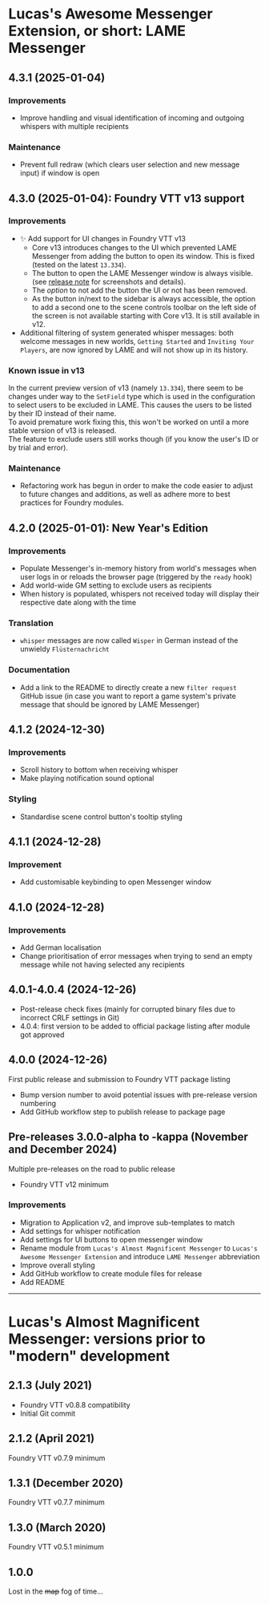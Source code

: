 # Lucas's Awesome Messenger Extension, or short: LAME Messenger

## 4.3.1 (2025-01-04)
### Improvements
- Improve handling and visual identification of incoming and outgoing whispers with multiple recipients

### Maintenance
- Prevent full redraw (which clears user selection and new message input) if window is open

## 4.3.0 (2025-01-04): Foundry VTT v13 support
### Improvements
- ✨ Add support for UI changes in Foundry VTT v13
  - Core v13 introduces changes to the UI which prevented LAME Messenger from adding the button to open its window. This is fixed (tested on the latest `13.334`).
  - The button to open the LAME Messenger window is always visible. (see [release note](https://github.com/lucasmetzen/foundryvtt-messenger/releases/tag/4.2.0) for screenshots and details).
  - The _option_ to not add the button the UI or not has been removed.
  - As the button in/next to the sidebar is always accessible, the option to add a second one to the scene controls toolbar on the left side of the screen is not available starting with Core v13. It is still available in v12.
- Additional filtering of system generated whisper messages: both welcome messages in new worlds, `Getting Started` and `Inviting Your Players`, are now ignored by LAME and will not show up in its history.

### Known issue in v13

In the current preview version of v13 (namely `13.334`), there seem to be changes under way to the  `SetField` type which is used in the configuration to select users to be excluded in LAME. This causes the users to be listed by their ID instead of their name.  
To avoid premature work fixing this, this won't be worked on until a more stable version of v13 is released.  
The feature to exclude users still works though (if you know the user's ID or by trial and error).

### Maintenance

- Refactoring work has begun in order to make the code easier to adjust to future changes and additions, as well as adhere more to best practices for Foundry modules.

## 4.2.0 (2025-01-01): New Year's Edition
### Improvements
- Populate Messenger's in-memory history from world's messages when user logs in or reloads the browser page (triggered by the `ready` hook)
- Add world-wide GM setting to exclude users as recipients
- When history is populated, whispers not received today will display their respective date along with the time

### Translation
- `whisper` messages are now called `Wisper` in German instead of the unwieldy `Flüsternachricht`

### Documentation
- Add a link to the README to directly create a new `filter request` GitHub issue (in case you want to report a game system's private message that should be ignored by LAME Messenger)

## 4.1.2 (2024-12-30)
### Improvements
- Scroll history to bottom when receiving whisper
- Make playing notification sound optional

### Styling
- Standardise scene control button's tooltip styling

## 4.1.1 (2024-12-28)
### Improvement
- Add customisable keybinding to open Messenger window

## 4.1.0 (2024-12-28)
### Improvements
- Add German localisation
- Change prioritisation of error messages when trying to send an empty message while not having selected any recipients

## 4.0.1-4.0.4 (2024-12-26)
- Post-release check fixes (mainly for corrupted binary files due to incorrect CRLF settings in Git)
- 4.0.4: first version to be added to official package listing after module got approved

## 4.0.0 (2024-12-26)
First public release and submission to Foundry VTT package listing
- Bump version number to avoid potential issues with pre-release version numbering
- Add GitHub workflow step to publish release to package page

## Pre-releases 3.0.0-alpha to -kappa (November and December 2024)
Multiple pre-releases on the road to public release
- Foundry VTT v12 minimum

### Improvements
- Migration to Application v2, and improve sub-templates to match
- Add settings for whisper notification
- Add settings for UI buttons to open messenger window
- Rename module from `Lucas's Almost Magnificent Messenger` to `Lucas's Awesome Messenger Extension` and introduce `LAME Messenger` abbreviation
- Improve overall styling
- Add GitHub workflow to create module files for release
- Add README

---

# Lucas's Almost Magnificent Messenger: versions prior to "modern" development

## 2.1.3 (July 2021)
- Foundry VTT v0.8.8 compatibility
- Initial Git commit

## 2.1.2 (April 2021)
Foundry VTT v0.7.9 minimum

## 1.3.1 (December 2020)
Foundry VTT v0.7.7 minimum

## 1.3.0 (March 2020)
Foundry VTT v0.5.1 minimum

## 1.0.0
Lost in the ~~map~~ fog of time...
